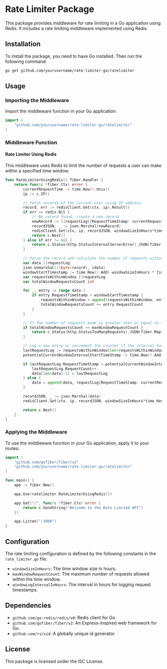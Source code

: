 
# Rate Limiter Package

This package provides middleware for rate limiting in a Go application using Redis. It includes a rate limiting middleware implemented using Redis.

## Installation

To install the package, you need to have Go installed. Then run the following command:

```sh
go get github.com/yourusername/rate-limiter-go/ratelimiter
```

## Usage

### Importing the Middleware

Import the middleware function in your Go application:

```go
import (
    "github.com/yourusername/rate-limiter-go/ratelimiter"
)
```

### Middleware Function

#### Rate Limiter Using Redis

This middleware uses Redis to limit the number of requests a user can make within a specified time window.

```go
func RateLimiterUsingRedis() fiber.Handler {
    return func(c *fiber.Ctx) error {
        currentRequestTime := time.Now().Unix()
        ip := c.IP()

        // Fetch records of the current user using IP address
        record, err := redisClient.Get(ctx, ip).Result()
        if err == redis.Nil {
            // No record found, create a new record
            newRecord := []requestLog{{RequestTimeStamp: currentRequestTime, RequestCount: 1}}
            recordJSON, _ := json.Marshal(newRecord)
            redisClient.Set(ctx, ip, recordJSON, windowSizeInHours*time.Hour)
            return c.Next()
        } else if err != nil {
            return c.Status(http.StatusInternalServerError).JSON(fiber.Map{"error": "Internal Server Error"})
        }

        // Parse the record and calculate the number of requests within the last window
        var data []requestLog
        json.Unmarshal([]byte(record), &data)
        windowStartTimestamp := time.Now().Add(-windowSizeInHours * time.Hour).Unix()
        var requestsWithinWindow []requestLog
        var totalWindowRequestsCount int

        for _, entry := range data {
            if entry.RequestTimeStamp > windowStartTimestamp {
                requestsWithinWindow = append(requestsWithinWindow, entry)
                totalWindowRequestsCount += entry.RequestCount
            }
        }

        // If the number of requests made is greater than or equal to the maximum, return an error
        if totalWindowRequestsCount >= maxWindowRequestCount {
            return c.Status(http.StatusTooManyRequests).JSON(fiber.Map{"error": "You have exceeded the maximum number of requests in the allowed time frame."})
        }

        // Log a new entry or increment the counter if the interval has not passed
        lastRequestLog := requestsWithinWindow[len(requestsWithinWindow)-1]
        potentialCurrentWindowIntervalStartTimeStamp := time.Now().Add(-windowLogIntervalInHours * time.Hour).Unix()

        if lastRequestLog.RequestTimeStamp > potentialCurrentWindowIntervalStartTimeStamp {
            lastRequestLog.RequestCount++
            data[len(data)-1] = lastRequestLog
        } else {
            data = append(data, requestLog{RequestTimeStamp: currentRequestTime, RequestCount: 1})
        }

        recordJSON, _ := json.Marshal(data)
        redisClient.Set(ctx, ip, recordJSON, windowSizeInHours*time.Hour)

        return c.Next()
    }
}
```

### Applying the Middleware

To use the middleware function in your Go application, apply it to your routes:

```go
import (
    "github.com/gofiber/fiber/v2"
    "github.com/yourusername/rate-limiter-go/ratelimiter"
)

func main() {
    app := fiber.New()

    app.Use(ratelimiter.RateLimiterUsingRedis())

    app.Get("/", func(c *fiber.Ctx) error {
        return c.SendString("Welcome to the Rate Limited API")
    })

    app.Listen(":3000")
}
```

## Configuration

The rate limiting configuration is defined by the following constants in the `rate_limiter.go` file:

- `windowSizeInHours`: The time window size in hours.
- `maxWindowRequestCount`: The maximum number of requests allowed within the time window.
- `windowLogIntervalInHours`: The interval in hours for logging request timestamps.

## Dependencies

- `github.com/go-redis/redis/v8`: Redis client for Go.
- `github.com/gofiber/fiber/v2`: An Express-inspired web framework for Go.
- `github.com/rs/xid`: A globally unique id generator.

## License

This package is licensed under the ISC License.
